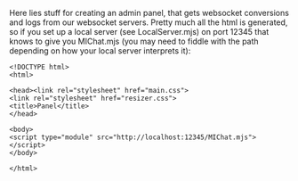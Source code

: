 Here lies stuff for creating an admin panel, that gets websocket conversions and logs from our websocket
servers. Pretty much all the html is generated, so if you set up a local server (see LocalServer.mjs) on port 12345
that knows to give you MIChat.mjs (you may need to fiddle with the path depending on how your local server interprets it):

```
<!DOCTYPE html>
<html>

<head><link rel="stylesheet" href="main.css">
<link rel="stylesheet" href="resizer.css">
<title>Panel</title>
</head>

<body>
<script type="module" src="http://localhost:12345/MIChat.mjs"></script>
</body>

</html>
```
